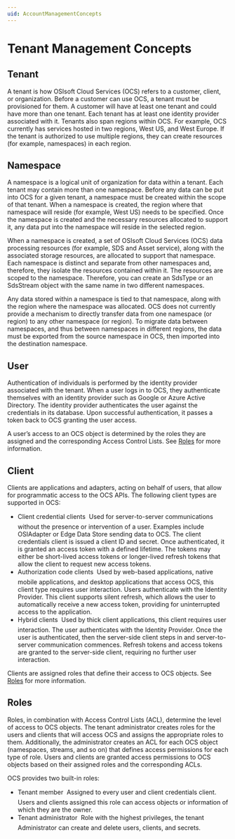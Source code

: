 ```yaml
---
uid: AccountManagementConcepts
---
```


# Tenant Management Concepts



## Tenant

A tenant is how OSIsoft Cloud Services (OCS) refers to a customer, client, or organization. Before a customer can use OCS, a tenant must be provisioned for them. A customer will have at least one tenant and could have more than one tenant. Each tenant has at least one identity provider associated with it. Tenants also span regions within OCS. For example, OCS currently has services hosted in two regions, West US, and West Europe. If the tenant is authorized to use multiple regions, they can create resources (for example, namespaces) in each region.

## Namespace

A namespace is a logical unit of organization for data within a tenant. Each tenant may contain more than one namespace. Before any data can be put into OCS for a given tenant, a namespace must be created within the scope of that tenant. When a namespace is created, the region where that namespace will reside (for example, West US) needs to be specified. Once the namespace is created and the necessary resources allocated to support it, any data put into the namespace will reside in the selected region.

When a namespace is created, a set of OSIsoft Cloud Services (OCS) data processing resources (for example, SDS and Asset service), along with the associated storage resources, are allocated to support that namespace. Each namespace is distinct and separate from other namespaces and, therefore, they isolate the resources contained within it. The resources are scoped to the namespace. Therefore, you can create an SdsType or an SdsStream object with the same name in two different namespaces.

Any data stored within a namespace is tied to that namespace, along with the region where the namespace was allocated. OCS does not currently provide a mechanism to directly transfer data from one namespace (or region) to any other namespace (or region). To migrate data between namespaces, and thus between namespaces in different regions, the data must be exported from the source namespace in OCS, then imported into the destination namespace.

## User

Authentication of individuals is performed by the identity provider associated with the tenant. When a user logs in to OCS, they authenticate themselves with an identity provider such as Google or Azure Active Directory. The identity provider authenticates the user against the credentials in its database. Upon successful authentication, it passes a token back to OCS granting the user access.

A user’s access to an OCS object is determined by the roles they are assigned and the corresponding Access Control Lists.  See [Roles](#roles) for more information.

## Client

Clients are applications and adapters, acting on behalf of users, that allow for programmatic access to the OCS APIs. The following client types are supported in OCS:

- Client credential clients &#150; Used for server-to-server communications without the presence or intervention of a user. Examples include OSIAdapter or Edge Data Store sending data to OCS. The client credentials client is issued a client ID and secret. Once authenticated, it is granted an access token with a defined lifetime. The tokens may either be short-lived access tokens or longer-lived refresh tokens that allow the client to request new access tokens. 
- Authorization code clients &#150; Used by web-based applications, native mobile applications, and desktop applications that access OCS, this client type requires user interaction. Users authenticate with the Identity Provider. This client supports silent refresh, which allows the user to automatically receive a new access token, providing for uninterrupted access to the application.
- Hybrid clients &#150; Used by thick client applications, this client requires user interaction. The user authenticates with the Identity Provider. Once the user is authenticated, then the server-side client steps in and server-to-server communication commences. Refresh tokens and access tokens are granted to the server-side client, requiring no further user interaction.

Clients are assigned roles that define their access to OCS objects. See [Roles](#roles) for more information. 

## <a name="roles"></a> Roles

Roles, in combination with Access Control Lists (ACL), determine the level of access to OCS objects. The tenant administrator creates roles for the users and clients that will access OCS and assigns the appropriate roles to them. Additionally, the administrator creates an ACL for each OCS object (namespaces, streams, and so on) that defines access permissions for each type of role. Users and clients are granted access permissions to OCS objects based on their assigned roles and the corresponding ACLs. 

OCS provides two built-in roles:

- Tenant member &#150; Assigned to every user and client credentials client. Users and clients assigned this role can access objects or information of which they are the owner.
- Tenant administrator &#150; Role with the highest privileges, the tenant Administrator can create and delete users, clients, and secrets.



